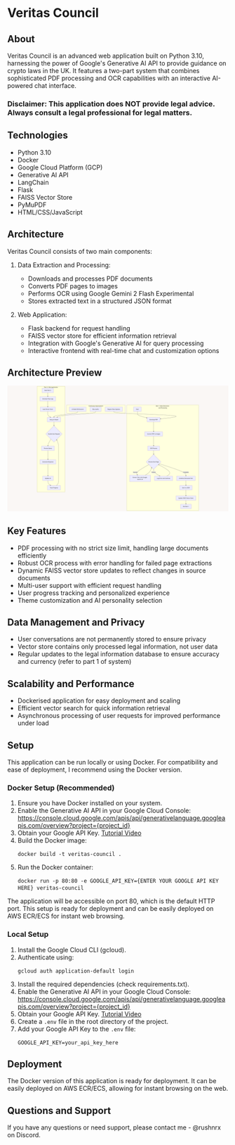 # Veritas Council

## About

Veritas Council is an advanced web application built on Python 3.10, harnessing the power of Google's Generative AI API to provide guidance on crypto laws in the UK. It features a two-part system that combines sophisticated PDF processing and OCR capabilities with an interactive AI-powered chat interface.

### Disclaimer: This application does NOT provide legal advice. Always consult a legal professional for legal matters.

## Technologies

- Python 3.10 
- Docker
- Google Cloud Platform (GCP)
- Generative AI API
- LangChain
- Flask
- FAISS Vector Store
- PyMuPDF
- HTML/CSS/JavaScript

## Architecture

Veritas Council consists of two main components:

1. Data Extraction and Processing:
   - Downloads and processes PDF documents
   - Converts PDF pages to images
   - Performs OCR using Google Gemini 2 Flash Experimental
   - Stores extracted text in a structured JSON format

2. Web Application:
   - Flask backend for request handling
   - FAISS vector store for efficient information retrieval
   - Integration with Google's Generative AI for query processing
   - Interactive frontend with real-time chat and customization options

## Architecture Preview
![Veratis Council Preview](architecture/architecture.png "The architecture of Veratis Council")

## Key Features

- PDF processing with no strict size limit, handling large documents efficiently
- Robust OCR process with error handling for failed page extractions
- Dynamic FAISS vector store updates to reflect changes in source documents
- Multi-user support with efficient request handling
- User progress tracking and personalized experience
- Theme customization and AI personality selection

## Data Management and Privacy

- User conversations are not permanently stored to ensure privacy
- Vector store contains only processed legal information, not user data
- Regular updates to the legal information database to ensure accuracy and currency (refer to part 1 of system)

## Scalability and Performance

- Dockerised application for easy deployment and scaling
- Efficient vector search for quick information retrieval
- Asynchronous processing of user requests for improved performance under load

## Setup

This application can be run locally or using Docker. For compatibility and ease of deployment, I recommend using the Docker version.

### Docker Setup (Recommended)

1. Ensure you have Docker installed on your system.
2. Enable the Generative AI API in your Google Cloud Console:
   https://console.cloud.google.com/apis/api/generativelanguage.googleapis.com/overview?project={project_id}
3. Obtain your Google API Key. [Tutorial Video](https://www.youtube.com/watch?v=brCkpzAD0gc)
4. Build the Docker image:
   ```
   docker build -t veritas-council .
   ```
5. Run the Docker container:
   ```
   docker run -p 80:80 -e GOOGLE_API_KEY={ENTER YOUR GOOGLE API KEY HERE} veritas-council
   ```

The application will be accessible on port 80, which is the default HTTP port. This setup is ready for deployment and can be easily deployed on AWS ECR/ECS for instant web browsing.

### Local Setup

1. Install the Google Cloud CLI (gcloud).
2. Authenticate using:
   ```
   gcloud auth application-default login
   ```
3. Install the required dependencies (check requirements.txt).
4. Enable the Generative AI API in your Google Cloud Console:
   https://console.cloud.google.com/apis/api/generativelanguage.googleapis.com/overview?project={project_id}
5. Obtain your Google API Key. [Tutorial Video](https://www.youtube.com/watch?v=brCkpzAD0gc)
6. Create a `.env` file in the root directory of the project.
7. Add your Google API Key to the `.env` file:
   ```
   GOOGLE_API_KEY=your_api_key_here
   ```

## Deployment

The Docker version of this application is ready for deployment. It can be easily deployed on AWS ECR/ECS, allowing for instant browsing on the web.

## Questions and Support

If you have any questions or need support, please contact me - @rushnrx on Discord.